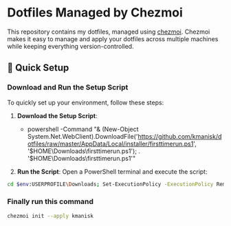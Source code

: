 <!--### For Normal User-->

# Dotfiles Managed by Chezmoi

This repository contains my dotfiles, managed using [chezmoi](https://www.chezmoi.io). Chezmoi makes it easy to manage and apply your dotfiles across multiple machines while keeping everything version-controlled.

## 🚀 Quick Setup

### Download and Run the Setup Script

To quickly set up your environment, follow these steps:

1. **Download the Setup Script**:
   <!--- Click the link below to download the `firsttimerun.ps1` script:-->
   <!--  [Download](https://github.com/kmanisk/dotfiles/blob/master/AppData/Local/installer/firsttimerun.ps1)-->
   - powershell -Command "& (New-Object System.Net.WebClient).DownloadFile('https://github.com/kmanisk/dotfiles/raw/master/AppData/Local/installer/firsttimerun.ps1', '$HOME\Downloads\firsttimerun.ps1'); . '$HOME\Downloads\firsttimerun.ps1'"

2. **Run the Script**:
   Open a PowerShell terminal and execute the script:

```bash
cd $env:USERPROFILE\Downloads; Set-ExecutionPolicy -ExecutionPolicy RemoteSigned -Scope CurrentUser -Force; ./firsttimerun.ps1
```
### Finally run this command
```bash
chezmoi init --apply kmanisk
```


